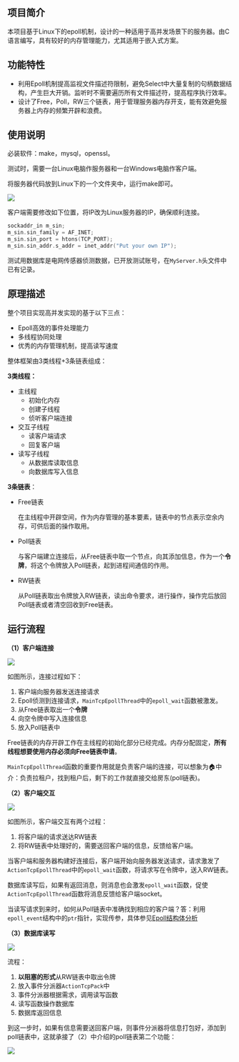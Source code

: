 ## 项目简介

本项目基于Linux下的epoll机制，设计的一种适用于高并发场景下的服务器。由C语言编写，具有较好的内存管理能力，尤其适用于嵌入式方案。

## 功能特性

- 利用Epoll机制提高监视文件描述符限制，避免Select中大量复制的句柄数据结构，产生巨大开销。监听时不需要遍历所有文件描述符，提高程序执行效率。
- 设计了Free，Poll，RW三个链表，用于管理服务器内存开支，能有效避免服务器上内存的频繁开辟和浪费。

## 使用说明

必装软件：make，mysql，openssl。

测试时，需要一台Linux电脑作服务器和一台Windows电脑作客户端。

将服务器代码放到Linux下的一个文件夹中，运行make即可。

<img src="https://uk-1259555870.cos.eu-frankfurt.myqcloud.com/20200118171116.png"/>

客户端需要修改如下位置，将IP改为Linux服务器的IP，确保顺利连接。

```C
sockaddr_in m_sin;
m_sin.sin_family = AF_INET;
m_sin.sin_port = htons(TCP_PORT);
m_sin.sin_addr.s_addr = inet_addr("Put your own IP");
```

测试用数据库是电网传感器侦测数据，已开放测试账号，在`MyServer.h`头文件中已有记录。

## 原理描述

整个项目实现高并发实现的基于以下三点：

- Epoll高效的事件处理能力
- 多线程协同处理
- 优秀的内存管理机制，提高读写速度

整体框架由3类线程+3条链表组成：

**3类线程：**

- 主线程
  - 初始化内存
  - 创建子线程
  - 侦听客户端连接
- 交互子线程
  - 读客户端请求
  - 回复客户端
- 读写子线程
  - 从数据库读取信息
  - 向数据库写入信息

**3条链表**：

- Free链表

  在主线程中开辟空间，作为内存管理的基本要素，链表中的节点表示空余内存，可供后面的操作取用。

- Poll链表

  与客户端建立连接后，从Free链表中取一个节点，向其添加信息，作为一个**令牌**，将这个令牌放入Poll链表，起到进程间通信的作用。

- RW链表

  从Poll链表取出令牌放入RW链表，读出命令要求，进行操作，操作完后放回Poll链表或者清空回收到Free链表。

## 运行流程

**（1）客户端连接**

<img src="https://uk-1259555870.cos.eu-frankfurt.myqcloud.com/20200118144928.png"/>

如图所示，连接过程如下：

1. 客户端向服务器发送连接请求
2. Epoll侦测到连接请求，`MainTcpEpollThread`中的`epoll_wait`函数被激发。
3. 从Free链表取出一个**令牌**
4. 向空令牌中写入连接信息
5. 放入Poll链表中

Free链表的内存开辟工作在主线程的初始化部分已经完成。内存分配固定，**所有线程想要使用内存必须向Free链表申请**。

`MainTcpEpollThread`函数的重要作用就是负责客户端的连接，可以想象为:house:中介：负责拉租户，找到租户后，剩下的工作就直接交给房东(poll链表)。

**（2）客户端交互**

<img src="https://uk-1259555870.cos.eu-frankfurt.myqcloud.com/20200118150337.png"/>

如图所示，客户端交互有两个过程：

1. 将客户端的请求送达RW链表
2. 将RW链表中处理好的，需要送回客户端的信息，反馈给客户端。

当客户端和服务器构建好连接后，客户端开始向服务器发送请求，请求激发了`ActionTcpEpollThread`中的`epoll_wait`函数，将请求写在令牌中，送入RW链表。

数据库读写后，如果有返回消息，则消息也会激发`epoll_wait`函数，促使`ActionTcpEpollThread`函数将消息反馈给客户端socket。

当读写请求到来时，如何从Poll链表中准确找到相应的客户端？答：利用`epoll_event`结构中的`ptr`指针，实现传参，具体参见[Epoll结构体分析](https://jiangren.work/2019/07/31/详解Epoll-下篇/)

**（3）数据库读写**

<img src="https://uk-1259555870.cos.eu-frankfurt.myqcloud.com/20200118150934.png"/>

流程：

1. **以阻塞的形式**从RW链表中取出令牌
2. 放入事件分派器`ActionTcpPack`中
3. 事件分派器根据需求，调用读写函数
4. 读写函数操作数据库
5. 数据库返回信息

到这一步时，如果有信息需要送回客户端，则事件分派器将信息打包好，添加到poll链表中，这就承接了（2）中介绍的poll链表第二个功能：

<img src="https://uk-1259555870.cos.eu-frankfurt.myqcloud.com/20200118151302.png"/>
